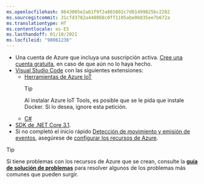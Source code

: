 ```yaml
---
ms.openlocfilehash: 8643005e2a61f9f2a865802c7d01499825bc2202
ms.sourcegitcommit: 31cfd3782a448068c0ff1105abe06035ee7b672a
ms.translationtype: HT
ms.contentlocale: es-ES
ms.lasthandoff: 01/10/2021
ms.locfileid: "98061236"
---
```

* Una cuenta de Azure que incluya una suscripción activa. [Cree una cuenta gratuita](https://azure.microsoft.com/free/?WT.mc_id=A261C142F), en caso de que aún no lo haya hecho.
* [Visual Studio Code](https://code.visualstudio.com/) con las siguientes extensiones:
    * [Herramientas de Azure IoT](https://marketplace.visualstudio.com/items?itemName=vsciot-vscode.azure-iot-tools)
        > [!TIP]
        > Al instalar Azure IoT Tools, es posible que se le pida que instale Docker. Si lo desea, ignore esta petición.
    * [C#](https://marketplace.visualstudio.com/items?itemName=ms-dotnettools.csharp)
* [SDK de .NET Core 3.1](https://dotnet.microsoft.com/download/dotnet-core/3.1).
* Si no completó el inicio rápido [Detección de movimiento y emisión de eventos](../../../detect-motion-emit-events-quickstart.md), asegúrese de [configurar los recursos de Azure](../../../detect-motion-emit-events-quickstart.md#set-up-azure-resources).

> [!TIP]
> Si tiene problemas con los recursos de Azure que se crean, consulte la **[guía de solución de problemas](../../../troubleshoot-how-to.md#common-error-resolutions)** para resolver algunos de los problemas más comunes que pueden surgir.

